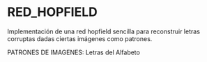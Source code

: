 # RED_HOPFIELD
Implementación de una red hopfield sencilla para reconstruir letras corruptas dadas ciertas imágenes como patrones.

PATRONES DE IMAGENES: Letras del Alfabeto
